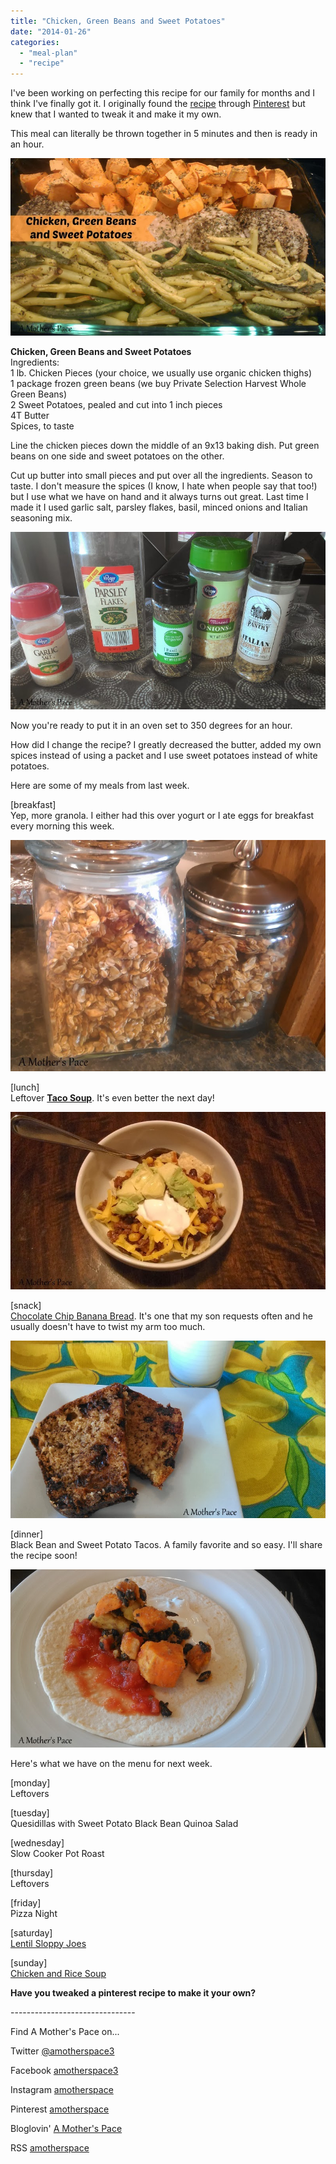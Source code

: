 ```yaml
---
title: "Chicken, Green Beans and Sweet Potatoes"
date: "2014-01-26"
categories: 
  - "meal-plan"
  - "recipe"
---
```


I've been working on perfecting this recipe for our family for months and I think I've finally got it. I originally found the [recipe](http://www.julieseatsandtreats.com/2012/08/green-beans-chicken-potatoes/) through [Pinterest](http://www.pinterest.com/amotherspace/) but knew that I wanted to tweak it and make it my own.  
  
This meal can literally be thrown together in 5 minutes and then is ready in an hour.   
  

[![Chicken, Green Beans and Sweet Potatoes | A Mother's Pace](images/chickenbake1.jpg "Chicken, Green Beans and Sweet Potatoes | A Mother's Pace")](http://amotherspace.net/wp-content/uploads/2014/01/chickenbake1.jpg)

  
**Chicken, Green Beans and Sweet Potatoes**  
Ingredients:   
1 lb. Chicken Pieces (your choice, we usually use organic chicken thighs)  
1 package frozen green beans (we buy Private Selection Harvest Whole Green Beans)  
2 Sweet Potatoes, pealed and cut into 1 inch pieces  
4T Butter  
Spices, to taste  
  
Line the chicken pieces down the middle of an 9x13 baking dish. Put green beans on one side and sweet potatoes on the other.  
  
Cut up butter into small pieces and put over all the ingredients. Season to taste. I don't measure the spices (I know, I hate when people say that too!) but I use what we have on hand and it always turns out great. Last time I made it I used garlic salt, parsley flakes, basil, minced onions and Italian seasoning mix.  
  

[![Chicken, Green Beans and Sweet Potatoes | A Mother's Pace](images/IMAG4136.jpg "Chicken, Green Beans and Sweet Potatoes | A Mother's Pace")](http://amotherspace.net/wp-content/uploads/2014/01/IMAG4136.jpg)

  
Now you're ready to put it in an oven set to 350 degrees for an hour.  
  
How did I change the recipe? I greatly decreased the butter, added my own spices instead of using a packet and I use sweet potatoes instead of white potatoes.  
  
Here are some of my meals from last week.  
  
\[breakfast\]  
Yep, more granola. I either had this over yogurt or I ate eggs for breakfast every morning this week.  
  

[![Chicken, Green Beans and Sweet Potatoes | A Mother's Pace](images/IMAG4213.jpg "Chicken, Green Beans and Sweet Potatoes | A Mother's Pace")](http://amotherspace.net/wp-content/uploads/2014/01/IMAG4213.jpg)

  
\[lunch\]  
Leftover **[Taco Soup](http://amotherspace.blogspot.com/2014/01/healthier-taco-soup.html)**. It's even better the next day!  
  

[![Chicken, Green Beans and Sweet Potatoes | A Mother's Pace](images/IMAG4159.jpg "Chicken, Green Beans and Sweet Potatoes | A Mother's Pace")](http://amotherspace.net/wp-content/uploads/2014/01/IMAG4159.jpg)

  
\[snack\]  
[Chocolate Chip Banana Bread](http://www.foodiecrush.com/2012/05/chocolate-chip-banana-bread/). It's one that my son requests often and he usually doesn't have to twist my arm too much.  
  

[![Chicken, Green Beans and Sweet Potatoes | A Mother's Pace](images/IMAG4179.jpg "Chicken, Green Beans and Sweet Potatoes | A Mother's Pace")](http://amotherspace.net/wp-content/uploads/2014/01/IMAG4179.jpg)

  
\[dinner\]  
Black Bean and Sweet Potato Tacos. A family favorite and so easy. I'll share the recipe soon!  
  

[![](images/IMAG4201-001.jpg)](http://amotherspace.net/wp-content/uploads/2014/01/IMAG4201-001.jpg)

  
Here's what we have on the menu for next week.  
  
\[monday\]  
Leftovers  
  
\[tuesday\]  
Quesidillas with Sweet Potato Black Bean Quinoa Salad  
  
\[wednesday\]  
Slow Cooker Pot Roast  
  
\[thursday\]  
Leftovers  
  
\[friday\]  
Pizza Night  
  
\[saturday\]  
[Lentil Sloppy Joes](http://budgetbytes.com/2011/06/sloppy-joes-plus-1097-recipe-137.html)  
  
\[sunday\]  
[Chicken and Rice Soup](http://recipes.sparkpeople.com/recipe-detail.asp?recipe=2216457)  
  
  

**Have you tweaked a pinterest recipe to make it your own?** 

  

\-------------------------------

  

Find A Mother's Pace on...  
  
Twitter [@amotherspace3](https://twitter.com/amotherspace3)  
  
Facebook [amotherspace3](http://facebook.com/amotherspace3)  
  
Instagram [amotherspace](http://instagram.com/amotherspace)  
  
Pinterest [amotherspace](http://pinterest.com/amotherspace/)  
  
Bloglovin' [A Mother's Pace](http://www.bloglovin.com/en/blog/6680087)  
  
RSS [amotherspace](http://feeds.feedburner.com/amotherspace)
